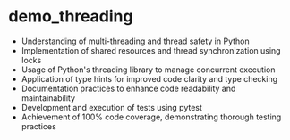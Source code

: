 # demo_threading

- Understanding of multi-threading and thread safety in Python
- Implementation of shared resources and thread synchronization using locks
- Usage of Python's threading library to manage concurrent execution
- Application of type hints for improved code clarity and type checking
- Documentation practices to enhance code readability and maintainability
- Development and execution of tests using pytest
- Achievement of 100% code coverage, demonstrating thorough testing practices

